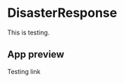 DisasterResponse
====================================

This is testing.

App preview
----------------------------
Testing link
